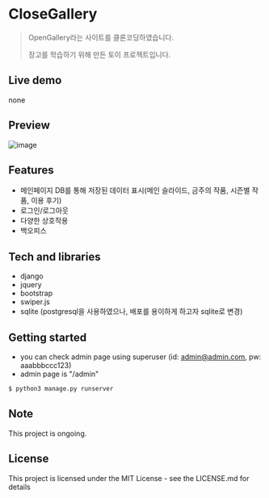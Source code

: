# CloseGallery

> OpenGallery라는 사이트를 클론코딩하였습니다.
>
> 장고를 학습하기 위해 만든 토이 프로젝트입니다.

## Live demo

none

## Preview

![image](https://user-images.githubusercontent.com/72514247/127777622-87e382da-d31e-4fa7-a0f1-7f3c0cb574da.png)

## Features

- 메인페이지 DB를 통해 저장된 데이터 표시(메인 슬라이드, 금주의 작품, 시즌별 작품, 이용 후기)
- 로그인/로그아웃
- 다양한 상호작용
- 백오피스

## Tech and libraries

- django
- jquery
- bootstrap
- swiper.js
- sqlite (postgresql을 사용하였으나, 배포를 용이하게 하고자 sqlite로 변경)

## Getting started

- you can check admin page using superuser (id: admin@admin.com, pw: aaabbbccc123)
- admin page is "/admin"

```bash
$ python3 manage.py runserver
```

## Note

This project is ongoing.

## License

This project is licensed under the MIT License - see the LICENSE.md for details
